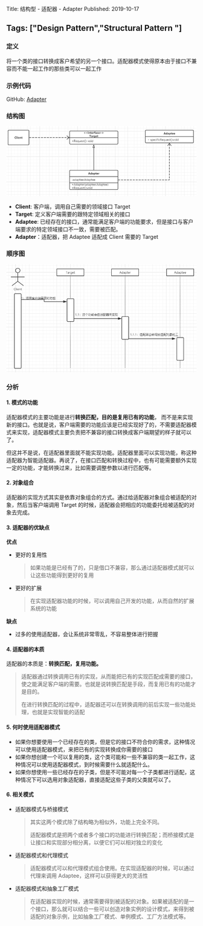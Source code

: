 Title: 结构型 - 适配器 - Adapter
Published: 2019-10-17

Tags: ["Design Pattern","Structural Pattern "]
---
### 定义
将一个类的接口转换成客户希望的另一个接口。适配器模式使得原本由于接口不兼容而不能一起工作的那些类可以一起工作

### 示例代码
GitHub: [Adapter](https://github.com/nightqbk/NK.DesignPattern/tree/master/NK.StructuralPatterns/NK.StructuralPatterns.Adapter)

### 结构图
![Structure diagram](../../assets/images/design-patterns/7-1.png)

- **Client**: 客户端，调用自己需要的领域接口 Target
- **Target**: 定义客户端需要的跟特定领域相关的接口
- **Adaptee**: 已经存在的接口，通常能满足客户端的功能要求，但是接口与客户端要求的特定领域接口不一致，需要被匹配。
- **Adapter**：适配器，把 Adaptee 适配成 Client 需要的 Target
### 顺序图
![sequence diagram](../../assets/images/design-patterns/7-2.png)

### 分析

#### 1. 模式的功能

适配器模式的主要功能是进行**转换匹配，目的是复用已有的功能**， 而不是来实现新的接口。也就是说，客户端需要的功能应该是已经实现好了的，不需要适配器模式来实现，适配器模式主要负责把不兼容的接口转换成客户端期望的样子就可以了。

但这并不是说，在适配器里面就不能实现功能。适配器里面可以实现功能，称这种适配器为智能适配器。再说了，在接口匹配和转换过程中，也有可能需要额外实现一定的功能，才能转换过来，比如需要调整参数以进行匹配等。

#### 2. 对象组合

适配器的实现方式其实是依靠对象组合的方式。通过给适配器对象组合被适配的对象，然后当客户端调用 Target 的时候，适配器会把相应的功能委托给被适配的对象去完成。

#### 3. 适配器的优缺点

**优点**

- 更好的复用性

  > 如果功能是已经有了的，只是借口不兼容，那么通过适配器模式就可以让这些功能得到更好的复用

- 更好的扩展

  > 在实现适配器功能的时候，可以调用自己开发的功能，从而自然的扩展系统的功能

**缺点**

- 过多的使用适配器，会让系统非常零乱，不容易整体进行把握

#### 4. 适配器的本质

适配器的本质是：**转换匹配，复用功能。**

> 适配器通过转换调用已有的实现，从而能把已有的实现匹配成需要的接口，使之能满足客户端的需要。也就是说转换匹配是手段，而复用已有的功能才是目的。
>
> 在进行转换匹配的过程中，适配器还可以在转换调用的前后实现一些功能处理，也就是实现智能的适配

#### 5. 何时使用适配器模式

- 如果你想要使用一个已经存在的类，但是它的接口不符合你的需求，这种情况可以使用适配器模式，来把已有的实现转换成你需要的接口
- 如果你想创建一个可以复用的类，这个类可能和一些不兼容的类一起工作，这种情况可以使用适配器模式，到时候需要什么就适配什么。
- 如果你想使用一些已经存在的子类，但是不可能对每一个子类都进行适配，这种情况下可以选用对象适配器，直接适配这些子类的父类就可以了。

#### 6. 相关模式

- 适配器模式与桥接模式

  > 其实这两个模式除了结构略为相似外，功能上完全不同。
  >
  > 适配器模式是把两个或者多个接口的功能进行转换匹配；而桥接模式是让接口和实现部分相分离，以便它们可以相对独立的变化

- 适配器模式和代理模式

  > 适配器模式可以和代理模式组合使用。在实现适配器的时候，可以通过代理来调用 Adaptee，这样可以获得更大的灵活性

- 适配器模式和抽象工厂模式

  > 在适配器实现的时候，通常需要得到被适配的对象。如果被适配的是一个接口，那么就可以结合一些可以创造对象实例的设计模式，来得到被适配的对象示例，比如抽象工厂模式、单例模式、工厂方法模式等。






